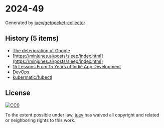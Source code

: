 # 2024-49

Generated by [juev/getpocket-collector](https://github.com/juev/getpocket-collector)

## History (5 items)

- [The deterioration of Google](https://www.baldurbjarnason.com/2024/the-deterioration-of-google/)
- [https://minjunes.ai/posts/sleep/index.html](https://minjunes.ai/posts/sleep/index.html)
- [15 Lessons From 15 Years of Indie App Development](http://lukaspetr.com/15-lessons-from-15-years-of-indie-app-development/)
- [DevOps](https://devops.pradumnasaraf.dev/)
- [kubermatic/fubectl](https://github.com/kubermatic/fubectl)

## License

[![CC0](https://mirrors.creativecommons.org/presskit/buttons/88x31/svg/cc-zero.svg)](https://creativecommons.org/publicdomain/zero/1.0/)

To the extent possible under law, [juev](https://github.com/juev) has waived all copyright and related or neighboring rights to this work.
